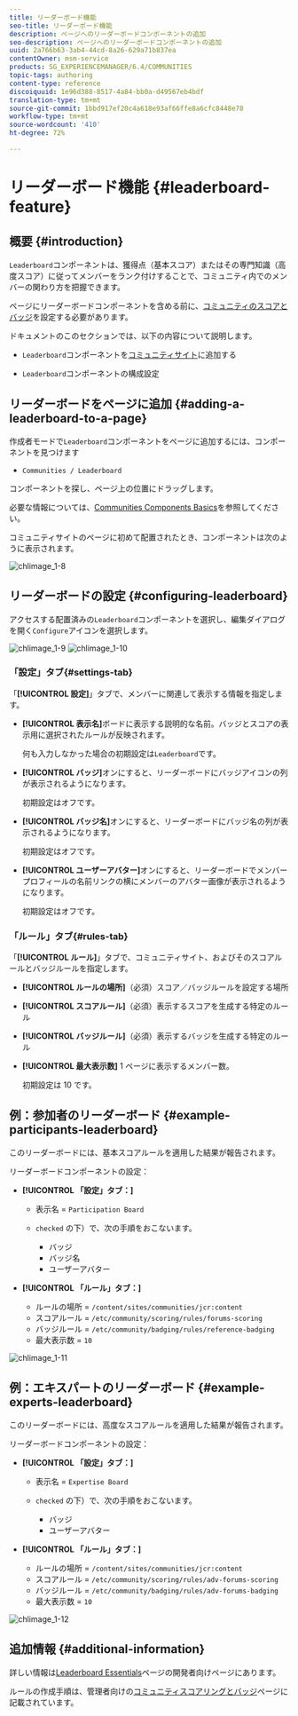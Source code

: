 ```yaml
---
title: リーダーボード機能
seo-title: リーダーボード機能
description: ページへのリーダーボードコンポーネントの追加
seo-description: ページへのリーダーボードコンポーネントの追加
uuid: 2a766b63-3ab4-44cd-8a26-629a71b837ea
contentOwner: msm-service
products: SG_EXPERIENCEMANAGER/6.4/COMMUNITIES
topic-tags: authoring
content-type: reference
discoiquuid: 1e96d388-8517-4a84-bb0a-d49567eb4bdf
translation-type: tm+mt
source-git-commit: 1bbd917ef20c4a618e93af66ffe8a6cfc8448e78
workflow-type: tm+mt
source-wordcount: '410'
ht-degree: 72%

---
```



# リーダーボード機能  {#leaderboard-feature}

## 概要 {#introduction}

`Leaderboard`コンポーネントは、獲得点（基本スコア）またはその専門知識（高度スコア）に従ってメンバーをランク付けすることで、コミュニティ内でのメンバーの関わり方を把握できます。

ページにリーダーボードコンポーネントを含める前に、[コミュニティのスコアとバッジ](implementing-scoring.md)を設定する必要があります。

ドキュメントのこのセクションでは、以下の内容について説明します。

* `Leaderboard`コンポーネントを[コミュニティサイト](overview.md#community-sites)に追加する

* `Leaderboard`コンポーネントの構成設定

## リーダーボードをページに追加 {#adding-a-leaderboard-to-a-page}

作成者モードで`Leaderboard`コンポーネントをページに追加するには、コンポーネントを見つけます

* `Communities / Leaderboard`

コンポーネントを探し、ページ上の位置にドラッグします。

必要な情報については、[Communities Components Basics](basics.md)を参照してください。

コミュニティサイトのページに初めて配置されたとき、コンポーネントは次のように表示されます。

![chlimage_1-8](assets/chlimage_1-8.png)

## リーダーボードの設定 {#configuring-leaderboard}

アクセスする配置済みの`Leaderboard`コンポーネントを選択し、編集ダイアログを開く`Configure`アイコンを選択します。

![chlimage_1-9](assets/chlimage_1-9.png) ![chlimage_1-10](assets/chlimage_1-10.png)

### 「設定」タブ{#settings-tab}

「**[!UICONTROL 設定]**」タブで、メンバーに関連して表示する情報を指定します。

* **[!UICONTROL 表示名]**&#x200B;ボードに表示する説明的な名前。バッジとスコアの表示用に選択されたルールが反映されます。

   何も入力しなかった場合の初期設定は`Leaderboard`です。

* **[!UICONTROL バッジ]**&#x200B;オンにすると、リーダーボードにバッジアイコンの列が表示されるようになります。

   初期設定はオフです。

* **[!UICONTROL バッジ名]**&#x200B;オンにすると、リーダーボードにバッジ名の列が表示されるようになります。

   初期設定はオフです。

* **[!UICONTROL ユーザーアバター]**&#x200B;オンにすると、リーダーボードでメンバープロフィールの名前リンクの横にメンバーのアバター画像が表示されるようになります。

   初期設定はオフです。

### 「ルール」タブ{#rules-tab}

「**[!UICONTROL ルール]**」タブで、コミュニティサイト、およびそのスコアルールとバッジルールを指定します。

* **[!UICONTROL ルールの場所]**（必須）スコア／バッジルールを設定する場所

* **[!UICONTROL スコアルール]**（必須）表示するスコアを生成する特定のルール

* **[!UICONTROL バッジルール]**（必須）表示するバッジを生成する特定のルール

* **[!UICONTROL 最大表示数]** 1 ページに表示するメンバー数。

   初期設定は 10 です。

## 例：参加者のリーダーボード {#example-participants-leaderboard}

このリーダーボードには、基本スコアルールを適用した結果が報告されます。

リーダーボードコンポーネントの設定：

* **[!UICONTROL 「設定」タブ：]**

   * 表示名 = `Participation Board`
   *  `checked` の下）で、次の手順をおこないます。

      * バッジ
      * バッジ名
      * ユーザーアバター

* **[!UICONTROL 「ルール」タブ：]**

   * ルールの場所 = `/content/sites/communities/jcr:content`
   * スコアルール = `/etc/community/scoring/rules/forums-scoring`
   * バッジルール = `/etc/community/badging/rules/reference-badging`
   * 最大表示数 = `10`

![chlimage_1-11](assets/chlimage_1-11.png)

## 例：エキスパートのリーダーボード {#example-experts-leaderboard}

このリーダーボードには、高度なスコアルールを適用した結果が報告されます。

リーダーボードコンポーネントの設定：

* **[!UICONTROL 「設定」タブ：]**

   * 表示名 = `Expertise Board`
   *  `checked` の下）で、次の手順をおこないます。

      * バッジ
      * ユーザーアバター

* **[!UICONTROL 「ルール」タブ：]**

   * ルールの場所 = `/content/sites/communities/jcr:content`
   * スコアルール = `/etc/community/scoring/rules/adv-forums-scoring`
   * バッジルール = `/etc/community/badging/rules/adv-forums-badging`
   * 最大表示数 = `10`

![chlimage_1-12](assets/chlimage_1-12.png)

## 追加情報 {#additional-information}

詳しい情報は[Leaderboard Essentials](leaderboard.md)ページの開発者向けページにあります。

ルールの作成手順は、管理者向けの[コミュニティスコアリングとバッジ](implementing-scoring.md)ページに記載されています。
